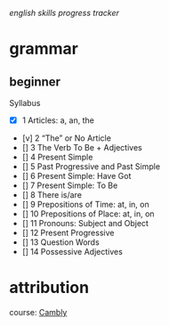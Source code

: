 *english skills progress tracker*
# grammar
## beginner
Syllabus
- [x] 1 Articles: a, an, the
- [v] 2 “The” or No Article
- [] 3 The Verb To Be + Adjectives
- [] 4 Present Simple
- [] 5 Past Progressive and Past Simple
- [] 6 Present Simple: Have Got
- [] 7 Present Simple: To Be
- [] 8 There is/are
- [] 9 Prepositions of Time: at, in, on
- [] 10 Prepositions of Place: at, in, on
- [] 11 Pronouns: Subject and Object
- [] 12 Present Progressive
- [] 13 Question Words
- [] 14 Possessive Adjectives


# attribution
course: [Cambly](https://www.cambly.com)
